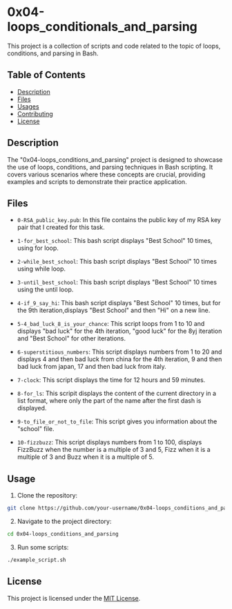 # 0x04-loops_conditionals_and_parsing

This project is a collection of scripts and code related to the topic of loops, conditions, and parsing in Bash.

## Table of Contents

- [Description](#description)
- [Files](#files)
- [Usages](#usages)
- [Contributing](#contributing)
- [License](#license)

## Description

The "0x04-loops_conditions_and_parsing" project is designed to showcase the use of loops, conditions, and parsing techniques in Bash scripting. It covers various scenarios where these concepts are crucial, providing examples and scripts to demonstrate their practice application.

## Files

- `0-RSA_public_key.pub`: In this file contains the public key of my RSA key pair that I created for this task.

- `1-for_best_school`: This bash script displays "Best School" 10 times, using for loop.

- `2-while_best_school`: This bash script displays "Best School" 10 times using while loop.

- `3-until_best_school`: This bash script displays "Best School" 10 times using the until loop.

- `4-if_9_say_hi`: This bash script displays "Best School" 10 times, but for the 9th iteration,displays "Best School" and then "Hi" on a new line.

- `5-4_bad_luck_8_is_your_chance`: This script loops from 1 to 10 and displays "bad luck" for the 4th iteration, "good luck" for the 8yj iteration and "Best School" for other iterations.

- `6-superstitious_numbers`: This script displays numbers from 1 to 20 and displays 4 and then bad luck from china for the 4th iteration, 9 and then bad luck from japan, 17 and then bad luck from italy.

- `7-clock`: This script displays the time for 12 hours and 59 minutes.

- `8-for_ls`: This scripit displays the content of the current directory in a list format, where only the part of the name after the first dash is displayed.

- `9-to_file_or_not_to_file`: This script gives you information about the "school" file.

- `10-fizzbuzz`: This script displays numbers from 1 to 100, displays FizzBuzz when the number is a multiple of 3 and 5, Fizz when it is a multiple of 3 and Buzz when it is a multiple of 5.

## Usage

1. Clone the repository:

```bash
git clone https://github.com/your-username/0x04-loops_conditions_and_parsing.git
```

2. Navigate to the project directory:
```bash
cd 0x04-loops_conditions_and_parsing
```

3. Run some scripts:
```bash
./example_script.sh
```

## License

This project is licensed under the [MIT License](LICENSE).
